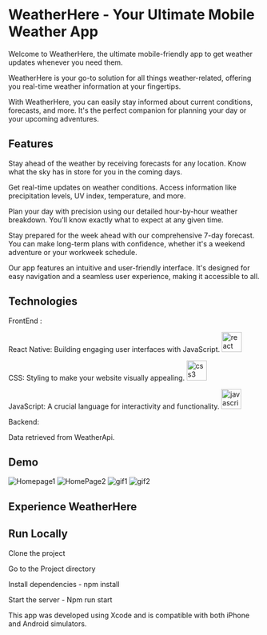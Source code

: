 # WeatherHere - Your Ultimate Mobile Weather App

 Welcome to WeatherHere, the ultimate mobile-friendly app to get weather updates whenever you need them.

 WeatherHere is your go-to solution for all things weather-related, offering you real-time weather information at your fingertips.

 With WeatherHere, you can easily stay informed about current conditions, forecasts, and more. It's the perfect companion for planning your day or your upcoming adventures.

## Features

<p> Stay ahead of the weather by receiving forecasts for any location. Know what the sky has in store for you in the coming days. </p>
<p> Get real-time updates on weather conditions. Access information like precipitation levels, UV index, temperature, and more.</p>
<p> Plan your day with precision using our detailed hour-by-hour weather breakdown. You'll know exactly what to expect at any given time. </p>
<p> Stay prepared for the week ahead with our comprehensive 7-day forecast. You can make long-term plans with confidence, whether it's a weekend adventure or your workweek schedule. </p>
<p> Our app features an intuitive and user-friendly interface. It's designed for easy navigation and a seamless user experience, making it accessible to all. </p>

## Technologies

FrontEnd :

   <p> React Native: Building engaging user interfaces with JavaScript. 
        <a href="https://reactjs.org/"> 
        <img src="https://github.com/devicons/devicon/blob/master/icons/react/react-original.svg" alt="react" width="40" height="40"/> 
        </a>
    </p>
   <p> CSS: Styling to make your website visually appealing. 
        <a href="https://www.w3schools.com/css/"> 
        <img src="https://github.com/devicons/devicon/blob/master/icons/css3/css3-original.svg" alt="css3" width="40" height="40"/> 
        </a> 
    </p>
     <p> JavaScript: A crucial language for interactivity and functionality.
        <a href="https://developer.mozilla.org/en-US/docs/Web/JavaScript"> 
        <img src="https://user-images.githubusercontent.com/48143100/163075516-9b38424a-eec9-411f-8718-6facb953d642.png" alt="javascript" width="40" height="40"/> </a>
    </p>
    

  
 

Backend:
  <p> 
      Data retrieved from WeatherApi.
  </p>
   
 
## Demo

![Homepage1](https://github.com/brianhngo/WeatherHere/blob/main/public/image1.png)
![HomePage2](https://github.com/brianhngo/WeatherHere/blob/main/public/image2.png)
![gif1](https://github.com/brianhngo/WeatherHere/blob/main/public/gif/homescreen.gif)
![gif2](https://github.com/brianhngo/WeatherHere/blob/main/public/gif/searchbar.gif)



## Experience WeatherHere

## Run Locally 

  Clone the project

  Go to the Project directory

  Install dependencies - 
  npm install

  Start the server - 
  Npm run start

This app was developed using Xcode and is compatible with both iPhone and Android simulators.
  
